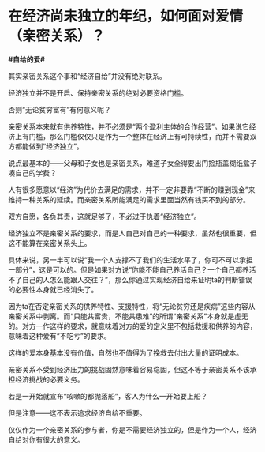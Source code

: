 # 在经济尚未独立的年纪，如何面对爱情（亲密关系）？
**#自给的爱#** 

其实亲密关系这个事和“经济自给”并没有绝对联系。

经济独立并不是开启、保持亲密关系的绝对必要资格门槛。

否则“无论贫穷富有”有何意义呢？

亲密关系本来就有供养特性，并不必须是“两个盈利主体的合作经营”。如果说它经济上有门槛，那么门槛仅仅只是作为一个整体在经济上有可持续性，而并不需要双方都能做到“经济独立”。

说点最基本的——父母和子女也是亲密关系，难道子女全得要出门捡瓶盖糊纸盒子凑自己的学费？

人有很多愿意以“经济”为代价去满足的需求，并不一定非要靠“不断的赚到现金”来维持一种关系的延续。而亲密关系所能满足的需求里面当然有钱买不到的部分。

双方自愿，各负其责，这就足够了，不必过于执着“经济独立”。

经济独立不是亲密关系的要求，而是人自己对自己的一种要求，虽然也很重要，但这不能算在亲密关系头上。

具体来说，另一半可以说“我一个人支撑不了我们的生活水平了，你可不可以承担一部分”，这是可以的。但是如果对方说“你能不能自己养活自己？一个自己都养活不了自己的人怎么能跟人交往？”，那么你通过实现经济自给来证明ta的判断错误的必要性本身就已经消失了。

因为ta在否定亲密关系的供养特性、支援特性，将“无论贫穷还是疾病”这些内容从亲密关系中剥离。而“只能共富贵，不能共患难”的所谓“亲密关系”本身就是虚无的。对方一作这样的要求，就意味着对方的爱的定义里不包括救援和供养的内容，意味着这种爱有“不吃亏”的要求。

这样的爱本身基本没有价值，自然也不值得为了挽救去付出大量的证明成本。

亲密关系不受到经济压力的挑战固然意味着容易稳固，但这不等于亲密关系不该承担经济挑战的必要义务。

若是一开始就宣布“咳嗽的都抛落船”，客人为什么一开始要上船？



但是注意——这不表示追求经济自给不重要。

仅仅作为一个亲密关系的参与者，你是不需要经济独立的，但是作为一个人，经济自给对你有很大的意义。